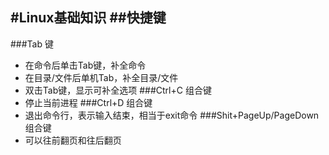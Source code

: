 ﻿#Linux基础知识##快捷键---###Tab 键- 在命令后单击Tab键，补全命令- 在目录/文件后单机Tab，补全目录/文件- 双击Tab键，显示可补全选项###Ctrl+C 组合键- 停止当前进程###Ctrl+D 组合键 - 退出命令行，表示输入结束，相当于exit命令###Shit+PageUp/PageDown组合键- 可以往前翻页和往后翻页